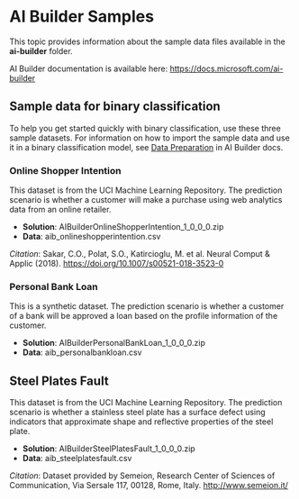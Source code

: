 # AI Builder Samples

This topic provides information about the sample data files available in the **ai-builder** folder.

AI Builder documentation is available here: <https://docs.microsoft.com/ai-builder>

## Sample data for binary classification

To help you get started quickly with binary classification, use these three sample datasets. For information on how to import the sample data and use it in a binary classification model, see [Data Preparation](https://docs.microsoft.com/ai-builder/binary-classification-data-prep) in AI Builder docs.

### Online Shopper Intention

This dataset is from the UCI Machine Learning Repository. The prediction scenario is whether a customer will make a purchase using web analytics data from an online retailer.
-	**Solution**: AIBuilderOnlineShopperIntention_1_0_0_0.zip
-	**Data**: aib_onlineshopperintention.csv

*Citation*: Sakar, C.O., Polat, S.O., Katircioglu, M. et al. Neural Comput & Applic (2018). <https://doi.org/10.1007/s00521-018-3523-0> 

### Personal Bank Loan

This is a synthetic dataset. The prediction scenario is whether a customer of a bank will be approved a loan based on the profile information of the customer.
-	**Solution**: AIBuilderPersonalBankLoan_1_0_0_0.zip
-	**Data**: aib_personalbankloan.csv

## Steel Plates Fault

This dataset is from the UCI Machine Learning Repository. The prediction scenario is whether a stainless steel plate has a surface defect using indicators that approximate shape and reflective properties of the steel plate.
-	**Solution**: AIBuilderSteelPlatesFault_1_0_0_0.zip
-	**Data**: aib_steelplatesfault.csv

*Citation*: Dataset provided by Semeion, Research Center of Sciences of Communication, Via Sersale 117, 00128, Rome, Italy. <http://www.semeion.it/>

